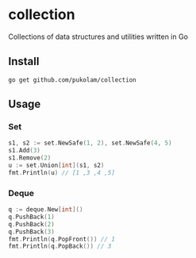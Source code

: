 # collection
Collections of data structures and utilities written in Go

## Install

`go get github.com/pukolam/collection`


## Usage

### Set

```go
s1, s2 := set.NewSafe(1, 2), set.NewSafe(4, 5)
s1.Add(3)
s1.Remove(2)
u := set.Union[int](s1, s2)
fmt.Println(u) // [1 ,3 ,4 ,5]
```

### Deque

```go
q := deque.New[int]()
q.PushBack(1)
q.PushBack(2)
q.PushBack(3)
fmt.Println(q.PopFront()) // 1
fmt.Println(q.PopBack()) // 3
```